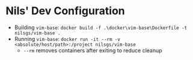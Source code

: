 # Nils' Dev Configuration

- Building `vim-base`: `docker build -f .\docker\vim-base\Dockerfile -t nilsgs/vim-base .`
- Running `vim-base`: `docker run -it --rm -v <absolute/host/path>:/project nilsgs/vim-base`
    - `--rm` removes containers after exiting to reduce cleanup

